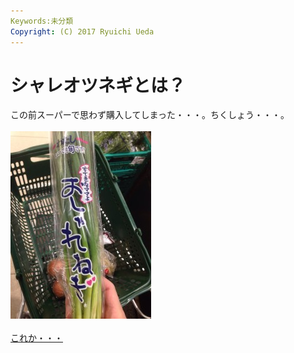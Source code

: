 ```yaml
---
Keywords:未分類
Copyright: (C) 2017 Ryuichi Ueda
---
```


# シャレオツネギとは？
この前スーパーで思わず購入してしまった・・・。ちくしょう・・・。<br />
<br />
<a href="20140520-130748-47268766.jpg"><img src="20140520-130748-47268766-225x300.jpg" alt="20140520-130748-47268766.jpg" width="225" height="300" class="aligncenter size-medium wp-image-3143" /></a><br />
<br />
<a href="http://osharenegi.com/" target="_blank">これか・・・</a>
